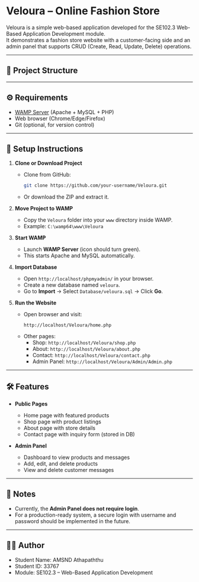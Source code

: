# Veloura – Online Fashion Store

Veloura is a simple web-based application developed for the SE102.3 Web-Based Application Development module.  
It demonstrates a fashion store website with a customer-facing side and an admin panel that supports CRUD (Create, Read, Update, Delete) operations.

---

## 📂 Project Structure

---

## ⚙️ Requirements
- [WAMP Server](https://www.wampserver.com/en/) (Apache + MySQL + PHP)
- Web browser (Chrome/Edge/Firefox)
- Git (optional, for version control)

---

## 🚀 Setup Instructions

1. **Clone or Download Project**
   - Clone from GitHub:
     ```bash
     git clone https://github.com/your-username/Veloura.git
     ```
   - Or download the ZIP and extract it.

2. **Move Project to WAMP**
   - Copy the `Veloura` folder into your `www` directory inside WAMP.  
   - Example: `C:\wamp64\www\Veloura`

3. **Start WAMP**
   - Launch **WAMP Server** (icon should turn green).  
   - This starts Apache and MySQL automatically.

4. **Import Database**
   - Open `http://localhost/phpmyadmin/` in your browser.  
   - Create a new database named `veloura`.  
   - Go to **Import** → Select `Database/veloura.sql` → Click **Go**.  

5. **Run the Website**
   - Open browser and visit:
     ```
     http://localhost/Veloura/home.php
     ```
   - Other pages:
     - Shop: `http://localhost/Veloura/shop.php`
     - About: `http://localhost/Veloura/about.php`
     - Contact: `http://localhost/Veloura/contact.php`
     - Admin Panel: `http://localhost/Veloura/Admin/Admin.php`

---

## 🛠️ Features
- **Public Pages**
  - Home page with featured products
  - Shop page with product listings
  - About page with store details
  - Contact page with inquiry form (stored in DB)

- **Admin Panel**
  - Dashboard to view products and messages
  - Add, edit, and delete products
  - View and delete customer messages

---

## 📌 Notes
- Currently, the **Admin Panel does not require login**.  
- For a production-ready system, a secure login with username and password should be implemented in the future.

---


## 👨‍💻 Author
- Student Name: AMSND Athapaththu
- Student ID: 33767
- Module: SE102.3 – Web-Based Application Development


